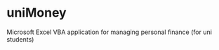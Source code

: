 uniMoney
========

Microsoft Excel VBA application for managing personal finance (for uni students)
